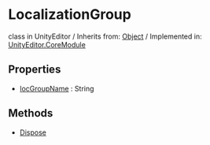 # LocalizationGroup
class in UnityEditor
 / Inherits from: <a href="https://docs.unity3d.com/6000.0/Documentation/ScriptReference/Object.html">Object</a> / Implemented in: <a href="https://docs.unity3d.com/6000.0/Documentation/ScriptReference/UnityEditor.CoreModule.html">UnityEditor.CoreModule</a>
## Properties
- <a href="https://docs.unity3d.com/6000.0/Documentation/ScriptReference/LocalizationGroup-locGroupName.html">locGroupName</a> : String
## Methods
- <a href="https://docs.unity3d.com/6000.0/Documentation/ScriptReference/LocalizationGroup.Dispose.html">Dispose</a>
